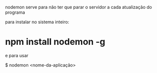 nodemon serve para não ter que parar o servidor a cada atualização do programa

para instalar no sistema inteiro:

# npm install nodemon -g

e para usar

$ nodemon <nome-da-aplicação>